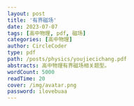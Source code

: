 ```yaml
---
layout: post
title: '有界磁场'
date: 2023-07-07
tags: [高中物理, pdf, 磁场]
categories: [高中物理]
author: CircleCoder
type: pdf
path: /posts/physics/youjiecichang.pdf
abstracts: 高中物理有界磁场相关题型。
wordCount: 5000
readTime: 20
cover: /img/avatar.png
password: ilovebuaa
---
```

